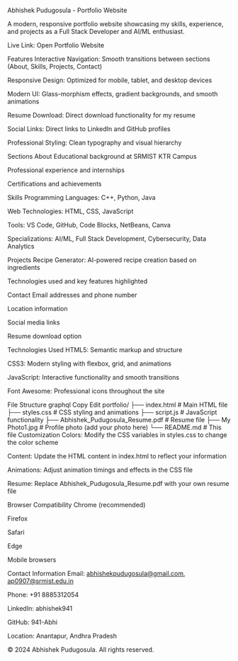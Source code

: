 Abhishek Pudugosula - Portfolio Website

A modern, responsive portfolio website showcasing my skills, experience, and projects as a Full Stack Developer and AI/ML enthusiast.

Live Link: Open Portfolio Website

Features
Interactive Navigation: Smooth transitions between sections (About, Skills, Projects, Contact)

Responsive Design: Optimized for mobile, tablet, and desktop devices

Modern UI: Glass-morphism effects, gradient backgrounds, and smooth animations

Resume Download: Direct download functionality for my resume

Social Links: Direct links to LinkedIn and GitHub profiles

Professional Styling: Clean typography and visual hierarchy

Sections
About
Educational background at SRMIST KTR Campus

Professional experience and internships

Certifications and achievements

Skills
Programming Languages: C++, Python, Java

Web Technologies: HTML, CSS, JavaScript

Tools: VS Code, GitHub, Code Blocks, NetBeans, Canva

Specializations: AI/ML, Full Stack Development, Cybersecurity, Data Analytics

Projects
Recipe Generator: AI-powered recipe creation based on ingredients

Technologies used and key features highlighted

Contact
Email addresses and phone number

Location information

Social media links

Resume download option

Technologies Used
HTML5: Semantic markup and structure

CSS3: Modern styling with flexbox, grid, and animations

JavaScript: Interactive functionality and smooth transitions

Font Awesome: Professional icons throughout the site

File Structure
graphql
Copy
Edit
portfolio/
├── index.html                     # Main HTML file
├── styles.css                     # CSS styling and animations
├── script.js                      # JavaScript functionality
├── Abhishek_Pudugosula_Resume.pdf # Resume file
├── My Photo1.jpg                  # Profile photo (add your photo here)
└── README.md                      # This file
Customization
Colors: Modify the CSS variables in styles.css to change the color scheme

Content: Update the HTML content in index.html to reflect your information

Animations: Adjust animation timings and effects in the CSS file

Resume: Replace Abhishek_Pudugosula_Resume.pdf with your own resume file

Browser Compatibility
Chrome (recommended)

Firefox

Safari

Edge

Mobile browsers

Contact Information
Email: abhishekpudugosula@gmail.com, ap0907@srmist.edu.in

Phone: +91 8885312054

LinkedIn: abhishek941

GitHub: 941-Abhi

Location: Anantapur, Andhra Pradesh

© 2024 Abhishek Pudugosula. All rights reserved.
